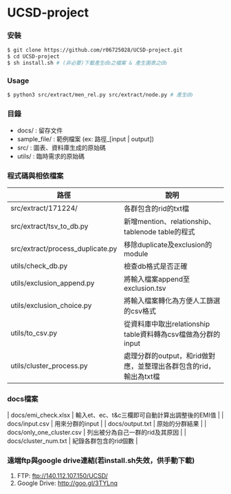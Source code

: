 # UCSD-project

### 安裝

```sh
$ git clone https://github.com/r06725028/UCSD-project.git
$ cd UCSD-project
$ sh install.sh # (非必要)下載產生db之檔案 & 產生圖表之db
```

### Usage

```sh
$ python3 src/extract/men_rel.py src/extract/node.py # 產生db
```

### 目錄
* docs/ : 留存文件
* sample_file/ : 範例檔案 (ex: 路徑_[input | output])
* src/ : 圖表、資料庫生成的原始碼
* utils/ : 臨時需求的原始碼

### 程式碼與相依檔案
| 路徑 | 說明 |
| ------ | ------ |
| src/extract/171224/ | 各群包含的rid的txt檔 |
| src/extract/tsv_to_db.py | 新增mention、relationship、tablenode table的程式  |
| src/extract/process_duplicate.py | 移除duplicate及exclusion的module |
| utils/check_db.py| 檢查db格式是否正確 |
| utils/exclusion_append.py | 將輸入檔案append至exclusion.tsv |
| utils/exclusion_choice.py | 將輸入檔案轉化為方便人工篩選的csv格式 |
| utils/to_csv.py | 從資料庫中取出relationship table資料轉為csv檔做為分群的input |
| utils/cluster_process.py | 處理分群的output，和rid做對應，並整理出各群包含的rid，輸出為txt檔 |

### docs檔案
| docs/emi_check.xlsx | 輸入et、ec、t&c三欄即可自動計算出調整後的EMI值 |
| docs/input.csv | 用來分群的input |
| docs/output.txt | 原始的分群結果 |
| docs/only_one_cluster.csv | 列出被分為自己一群的rid及其原因 |
| docs/cluster_num.txt | 紀錄各群包含的rid個數 |



### 遠端ftp與google drive連結(若install.sh失效，供手動下載)
1. FTP: ftp://140.112.107.150/UCSD/
2. Google Drive: http://goo.gl/3TYLnq
